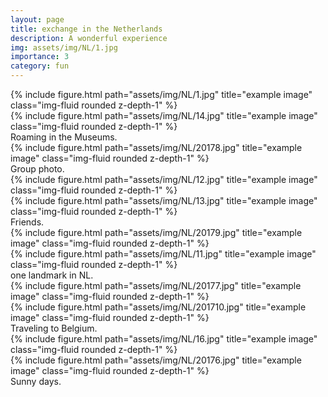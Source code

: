 ```yaml
---
layout: page
title: exchange in the Netherlands
description: A wonderful experience
img: assets/img/NL/1.jpg
importance: 3
category: fun
---
```


<div class="row">
    <div class="col-sm mt-3 mt-md-0">
        {% include figure.html path="assets/img/NL/1.jpg" title="example image" class="img-fluid rounded z-depth-1" %}
    </div>
    <div class="col-sm mt-3 mt-md-0">
        {% include figure.html path="assets/img/NL/14.jpg" title="example image" class="img-fluid rounded z-depth-1" %}
    </div>
</div>
<div class="caption">
    Roaming in the Museums.    
</div>
<div class="row">
    <div class="col-sm mt-3 mt-md-0">
        {% include figure.html path="assets/img/NL/20178.jpg" title="example image" class="img-fluid rounded z-depth-1" %}
    </div>
</div>
<div class="caption">
    Group photo.
</div>

<div class="row">
    <div class="col-sm mt-3 mt-md-0">
        {% include figure.html path="assets/img/NL/12.jpg" title="example image" class="img-fluid rounded z-depth-1" %}
    </div>
    <div class="col-sm mt-3 mt-md-0">
        {% include figure.html path="assets/img/NL/13.jpg" title="example image" class="img-fluid rounded z-depth-1" %}
    </div>
</div>
<div class="caption">
    Friends.



<div class="row justify-content-sm-center">
    <div class="col-sm-5 mt-3 mt-md-0">
        {% include figure.html path="assets/img/NL/20179.jpg" title="example image" class="img-fluid rounded z-depth-1" %}
    </div>
    <div class="col-sm-7 mt-3 mt-md-0">
        {% include figure.html path="assets/img/NL/11.jpg" title="example image" class="img-fluid rounded z-depth-1" %}
    </div>
</div>
<div class="caption">
    one landmark in NL.
</div>

<div class="row justify-content-sm-center">
    <div class="col-sm-7 mt-3 mt-md-0">
        {% include figure.html path="assets/img/NL/20177.jpg" title="example image" class="img-fluid rounded z-depth-1" %}
    </div>
    <div class="col-sm-5 mt-3 mt-md-0">
        {% include figure.html path="assets/img/NL/201710.jpg" title="example image" class="img-fluid rounded z-depth-1" %}
    </div>
</div>
<div class="caption">
    Traveling to Belgium.
</div>

<div class="row justify-content-sm-center">
    <div class="col-sm-6 mt-3 mt-md-0">
        {% include figure.html path="assets/img/NL/16.jpg" title="example image" class="img-fluid rounded z-depth-1" %}
    </div>
    <div class="col-sm-6 mt-3 mt-md-0">
        {% include figure.html path="assets/img/NL/20176.jpg" title="example image" class="img-fluid rounded z-depth-1" %}
    </div>
</div>
<div class="caption">
    Sunny days.
</div>

